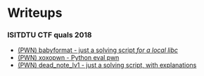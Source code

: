 # Writeups

### ISITDTU CTF quals 2018
* [(PWN) babyformat - just a solving script *for a local libc*](isitdtu_ctf_quals_2018/babyformat/solve.py)
* [(PWN) xoxopwn - Python eval pwn](isitdtu_ctf_quals_2018/xoxopwn.md)
* [(PWN) dead\_note\_lv1 - just a solving script, with explanations](isitdtu_ctf_quals_2018/dead_note_lv1/solve.py)
